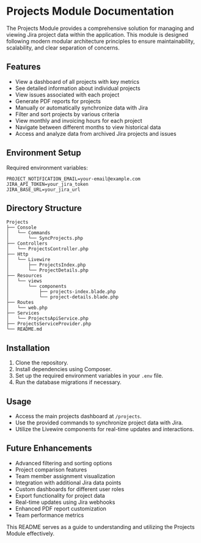 # Projects Module Documentation

The Projects Module provides a comprehensive solution for managing and viewing Jira project data within the application. This module is designed following modern modular architecture principles to ensure maintainability, scalability, and clear separation of concerns.

## Features

- View a dashboard of all projects with key metrics
- See detailed information about individual projects
- View issues associated with each project
- Generate PDF reports for projects
- Manually or automatically synchronize data with Jira
- Filter and sort projects by various criteria
- View monthly and invoicing hours for each project
- Navigate between different months to view historical data
- Access and analyze data from archived Jira projects and issues

## Environment Setup

Required environment variables:

```
PROJECT_NOTIFICATION_EMAIL=your-email@example.com
JIRA_API_TOKEN=your_jira_token
JIRA_BASE_URL=your_jira_url
```

## Directory Structure

```
Projects
├── Console
│   └── Commands
│       └── SyncProjects.php
├── Controllers
│   └── ProjectsController.php
├── Http
│   └── Livewire
│       ├── ProjectsIndex.php
│       └── ProjectDetails.php
├── Resources
│   └── views
│       └── components
│           ├── projects-index.blade.php
│           └── project-details.blade.php
├── Routes
│   └── web.php
├── Services
│   └── ProjectsApiService.php
├── ProjectsServiceProvider.php
└── README.md
```

## Installation

1. Clone the repository.
2. Install dependencies using Composer.
3. Set up the required environment variables in your `.env` file.
4. Run the database migrations if necessary.

## Usage

- Access the main projects dashboard at `/projects`.
- Use the provided commands to synchronize project data with Jira.
- Utilize the Livewire components for real-time updates and interactions.

## Future Enhancements

- Advanced filtering and sorting options
- Project comparison features
- Team member assignment visualization
- Integration with additional Jira data points
- Custom dashboards for different user roles
- Export functionality for project data
- Real-time updates using Jira webhooks
- Enhanced PDF report customization
- Team performance metrics 

This README serves as a guide to understanding and utilizing the Projects Module effectively.